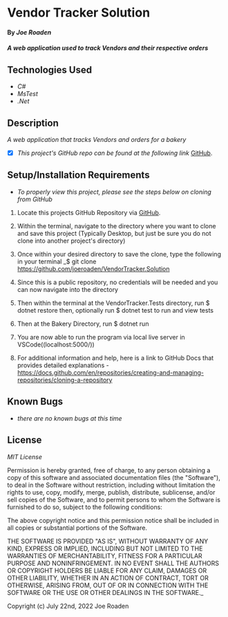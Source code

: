 # Vendor Tracker Solution

#### By _**Joe Roaden**_

#### _A web application used to track Vendors and their respective orders_

## Technologies Used

- _C#_
- _MsTest_
- _.Net_



## Description

_A web application that tracks Vendors and orders for a bakery_

- [x] _This project's GitHub repo can be found at the following link_ [GitHub](https://github.com/joeroaden/VendorTracker.Solution).

## Setup/Installation Requirements

- _To properly view this project, please see the steps below on cloning from GitHub_

1. Locate this projects GitHub Repository via [GitHub](https://github.com/joeroaden/VendorTracker.Solution).

2. Within the terminal, navigate to the directory where you want to clone and save this project (Typically Desktop, but just be sure you do not clone into another project's directory)

3. Once within your desired directory to save the clone, type the following in your terminal
   _$ git clone https://github.com/joeroaden/VendorTracker.Solution

4. Since this is a public repository, no credentials will be needed and you can now navigate into the directory

5. Then within the terminal at the VendorTracker.Tests directory, run $ dotnet restore then, optionally run $ dotnet test to run and view tests

6. Then at the Bakery Directory, run $ dotnet run

7. You are now able to run the program via local live server in VSCode((localhost:5000/))

8. For additional information and help, here is a link to GitHub Docs that provides detailed explanations - https://docs.github.com/en/repositories/creating-and-managing-repositories/cloning-a-repository

## Known Bugs

- _there are no known bugs at this time_

## License

_MIT License_

Permission is hereby granted, free of charge, to any person obtaining a copy
of this software and associated documentation files (the "Software"), to deal
in the Software without restriction, including without limitation the rights
to use, copy, modify, merge, publish, distribute, sublicense, and/or sell
copies of the Software, and to permit persons to whom the Software is
furnished to do so, subject to the following conditions:

The above copyright notice and this permission notice shall be included in all
copies or substantial portions of the Software.

THE SOFTWARE IS PROVIDED "AS IS", WITHOUT WARRANTY OF ANY KIND, EXPRESS OR
IMPLIED, INCLUDING BUT NOT LIMITED TO THE WARRANTIES OF MERCHANTABILITY,
FITNESS FOR A PARTICULAR PURPOSE AND NONINFRINGEMENT. IN NO EVENT SHALL THE
AUTHORS OR COPYRIGHT HOLDERS BE LIABLE FOR ANY CLAIM, DAMAGES OR OTHER
LIABILITY, WHETHER IN AN ACTION OF CONTRACT, TORT OR OTHERWISE, ARISING FROM,
OUT OF OR IN CONNECTION WITH THE SOFTWARE OR THE USE OR OTHER DEALINGS IN THE
SOFTWARE.\_

Copyright (c) July 22nd, 2022 Joe Roaden